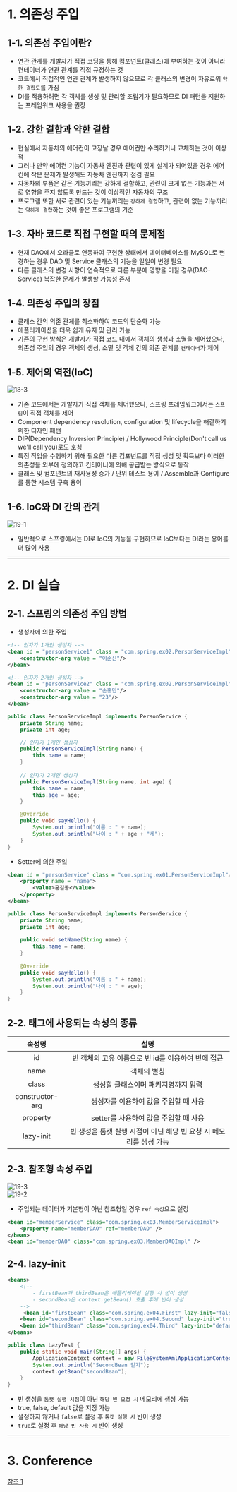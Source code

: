 # 1. 의존성 주입
## 1-1. 의존성 주입이란?
- 연관 관계를 개발자가 직접 코딩을 통해 컴포넌트(클래스)에 부여하는 것이 아니라 컨테이너가 연관 관계를 직접 규정하는 것
- 코드에서 직접적인 연관 관계가 발생하지 않으므로 각 클래스의 변경이 자유로워 `약한 결합도`를 가짐
- DI를 적용하려면 각 객체를 생성 및 관리할 조립기가 필요하므로 DI 패턴을 지원하는 프레임워크 사용을 권장
## 1-2. 강한 결합과 약한 결합
- 현실에서 자동차의 에어컨이 고장날 경우 에어컨만 수리하거나 교체하는 것이 이상적
- 그러나 만약 에어컨 기능이 자동차 엔진과 관련이 있게 설계가 되어있을 경우 에어컨에 작은 문제가 발생해도 자동차 엔진까지 점검 필요
- 자동차의 부품은 같은 기능끼리는 강하게 결합하고, 관련이 크게 없는 기능과는 서로 영향을 주지 않도록 만드는 것이 이상적인 자동차의 구조
- 프로그램 또한 서로 관련이 있는 기능끼리는 `강하게 결합`하고, 관련이 없는 기능끼리는 `약하게 결합`하는 것이 좋은 프로그램의 기준
## 1-3. 자바 코드로 직접 구현할 때의 문제점
- 현재 DAO에서 오라클로 연동하여 구현한 상태에서 데이터베이스를 MySQL로 변경하는 경우 DAO 및 Service 클래스의 기능을 일일이 변경 필요
- 다른 클래스의 변경 사항이 연속적으로 다른 부분에 영향을 미칠 경우(DAO-Service) 복잡한 문제가 발생할 가능성 존재
## 1-4. 의존성 주입의 장점
- 클래스 간의 의존 관계를 최소화하여 코드의 단순화 가능
- 애플리케이션을 더욱 쉽게 유지 및 관리 가능
- 기존의 구현 방식은 개발자가 직접 코드 내에서 객체의 생성과 소멸을 제어했으나, 의존성 주입의 경우 객체의 생성, 소멸 및 객체 간의 의존 관계를 `컨테이너`가 제어
## 1-5. 제어의 역전(IoC)
![18-3](https://user-images.githubusercontent.com/48504392/126537642-eacb749b-b682-49f3-b63f-0c6261320bc5.png)  
- 기존 코드에서는 개발자가 직접 객체를 제어했으나, 스프링 프레임워크에서는 `스프링`이 직접 객체를 제어
- Component dependency resolution, configuration 및 lifecycle을 해결하기 위한 디자인 패턴
- DIP(Dependency Inversion Principle) / Hollywood Principle(Don't call us we'll call you)로도 호칭
- 특정 작업을 수행하기 위해 필요한 다른 컴포넌트를 직접 생성 및 획득보다 이러한 의존성을 외부에 정의하고 컨테이너에 의해 공급받는 방식으로 동작
- 클래스 및 컴포넌트의 재사용성 증가 / 단위 테스트 용이 / Assemble과 Configure를 통한 시스템 구축 용이
## 1-6. IoC와 DI 간의 관계
![19-1](https://user-images.githubusercontent.com/48504392/126538364-14b6edda-81dc-47ca-8b9a-0e71d84c2a57.png)  
- 일반적으로 스프링에서는 DI로 IoC의 기능을 구현하므로 IoC보다는 DI라는 용어를 더 많이 사용
____
#

# 2. DI 실습
## 2-1. 스프링의 의존성 주입 방법
- 생성자에 의한 주입
```xml
<!-- 인자가 1개인 생성자 -->
<bean id = "personService1" class = "com.spring.ex02.PersonServiceImpl">
    <constructor-arg value = "이순신"/>
</bean>

<!-- 인자가 2개인 생성자 -->
<bean id = "personService2" class = "com.spring.ex02.PersonServiceImpl">
    <constructor-arg value = "손흥민"/>
    <constructor-arg value = "23"/>
</bean>
```
```java
public class PersonServiceImpl implements PersonService {
	private String name;
	private int age;

    // 인자가 1개인 생성자
	public PersonServiceImpl(String name) {
		this.name = name;
	}
	
    // 인자가 2개인 생성자
	public PersonServiceImpl(String name, int age) {
		this.name = name;
		this.age = age;
	}

	@Override
	public void sayHello() {
		System.out.println("이름 : " + name);
		System.out.println("나이 : " + age + "세");
	}
}
```
- Setter에 의한 주입
```xml
<bean id = "personService" class = "com.spring.ex01.PersonServiceImpl">
    <property name = "name">
        <value>홍길동</value>
    </property>
</bean>
```
```java
public class PersonServiceImpl implements PersonService {
	private String name;
	private int age;
	
	public void setName(String name) {
		this.name = name;
	}
	
	@Override
	public void sayHello() {
		System.out.println("이름 : " + name);
		System.out.println("나이 : " + age);
	}
}
```
## 2-2. <bean> 태그에 사용되는 속성의 종류
|속성명|설명|
|:--:|:--:| 
|id|빈 객체의 고유 이름으로 빈 id를 이용하여 빈에 접근|
|name|객체의 별칭|
|class|생성할 클래스이며 패키지명까지 입력|
|constructor-arg|생성자를 이용하여 값을 주입할 때 사용|
|property|setter를 사용하여 값을 주입할 때 사용|
|lazy-init|빈 생성을 톰캣 실행 시점이 아닌 해당 빈 요청 시 메모리를 생성 가능|

## 2-3. 참조형 속성 주입
![19-3](https://user-images.githubusercontent.com/48504392/126647145-57eb2263-d525-41e7-9e1a-0e63469ee9df.png)  
![19-2](https://user-images.githubusercontent.com/48504392/126646951-fcf5c69d-0eb9-4d9b-9734-9eff4f8dbf68.png)  
- 주입되는 데이터가 기본형이 아닌 참조형일 경우 `ref 속성`으로 설정
```xml
<bean id="memberService" class="com.spring.ex03.MemberServiceImpl">
    <property name="memberDAO" ref="memberDAO" />
</bean>
<bean id="memberDAO" class="com.spring.ex03.MemberDAOImpl" />
```

## 2-4. lazy-init
```xml
<beans>
    <!-- 
        - firstBean과 thirdBean은 애플리케이션 실행 시 빈이 생성 
        - secondBean은 context.getBean() 호출 후에 빈이 생성
    -->
	 <bean id="firstBean" class="com.spring.ex04.First" lazy-init="false" />
    <bean id="secondBean" class="com.spring.ex04.Second" lazy-init="true" />
    <bean id="thirdBean" class="com.spring.ex04.Third" lazy-init="default" />
</beans>
```
```java
public class LazyTest {
	public static void main(String[] args) {
		ApplicationContext context = new FileSystemXmlApplicationContext("lazy.xml");
		System.out.println("SecondBean 얻기");
		context.getBean("secondBean");
	}
}
```
- 빈 생성을 `톰캣 실행 시점`이 아닌 `해당 빈 요청 시` 메모리에 생성 가능
- true, false, default 값을 지정 가능
- 설정하지 않거나 `false`로 설정 후 `톰캣 실행 시` 빈이 생성
- `true`로 설정 후 `해당 빈 사용 시` 빈이 생성
____
#
    
# 3. Conference
[참조 1](https://www.youtube.com/watch?v=lECeDtOusiE&list=PLuvImYntyp-s76lJiia8YfskDRAypeoyh&index=136)
